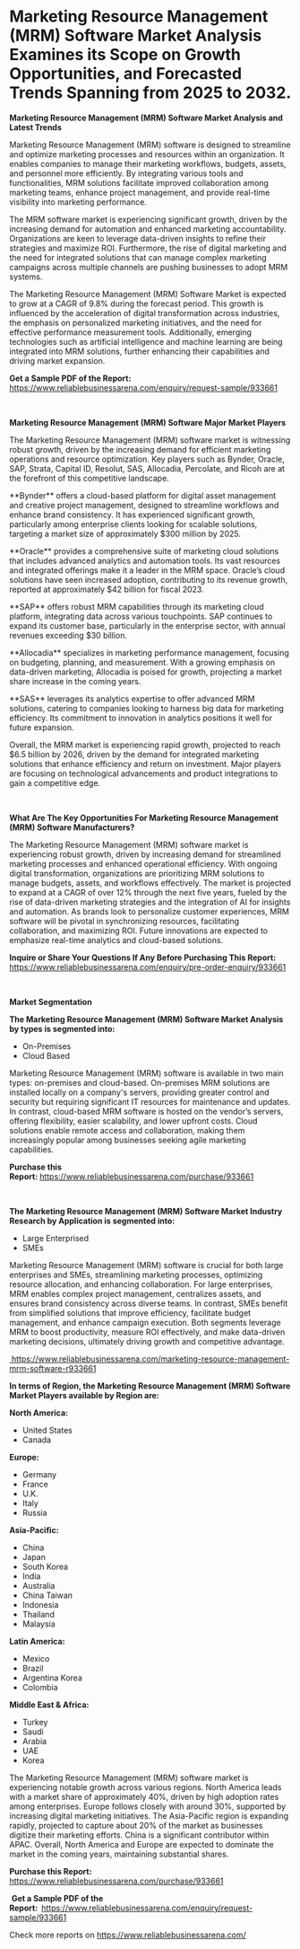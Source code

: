 <p><h1>Marketing Resource Management (MRM) Software Market Analysis Examines its Scope on Growth Opportunities, and Forecasted Trends Spanning from 2025 to 2032.</h1></p><p><strong>Marketing Resource Management (MRM) Software Market Analysis and Latest Trends</strong></p>
<p><p>Marketing Resource Management (MRM) software is designed to streamline and optimize marketing processes and resources within an organization. It enables companies to manage their marketing workflows, budgets, assets, and personnel more efficiently. By integrating various tools and functionalities, MRM solutions facilitate improved collaboration among marketing teams, enhance project management, and provide real-time visibility into marketing performance.</p><p>The MRM software market is experiencing significant growth, driven by the increasing demand for automation and enhanced marketing accountability. Organizations are keen to leverage data-driven insights to refine their strategies and maximize ROI. Furthermore, the rise of digital marketing and the need for integrated solutions that can manage complex marketing campaigns across multiple channels are pushing businesses to adopt MRM systems.</p><p>The Marketing Resource Management (MRM) Software Market is expected to grow at a CAGR of 9.8% during the forecast period. This growth is influenced by the acceleration of digital transformation across industries, the emphasis on personalized marketing initiatives, and the need for effective performance measurement tools. Additionally, emerging technologies such as artificial intelligence and machine learning are being integrated into MRM solutions, further enhancing their capabilities and driving market expansion.</p></p>
<p><strong>Get a Sample PDF of the Report:&nbsp;</strong> <a href="https://www.reliablebusinessarena.com/enquiry/request-sample/933661?utm_campaign=2138&utm_medium=2&utm_source=Github&utm_content=ia&utm_term=11032025&utm_id=marketing-resource-management-mrm-software">https://www.reliablebusinessarena.com/enquiry/request-sample/933661</a></p>
<p>&nbsp;</p>
<p><strong>Marketing Resource Management (MRM) Software Major Market Players</strong></p>
<p><p>The Marketing Resource Management (MRM) software market is witnessing robust growth, driven by the increasing demand for efficient marketing operations and resource optimization. Key players such as Bynder, Oracle, SAP, Strata, Capital ID, Resolut, SAS, Allocadia, Percolate, and Ricoh are at the forefront of this competitive landscape.</p><p>**Bynder** offers a cloud-based platform for digital asset management and creative project management, designed to streamline workflows and enhance brand consistency. It has experienced significant growth, particularly among enterprise clients looking for scalable solutions, targeting a market size of approximately $300 million by 2025.</p><p>**Oracle** provides a comprehensive suite of marketing cloud solutions that includes advanced analytics and automation tools. Its vast resources and integrated offerings make it a leader in the MRM space. Oracle’s cloud solutions have seen increased adoption, contributing to its revenue growth, reported at approximately $42 billion for fiscal 2023.</p><p>**SAP** offers robust MRM capabilities through its marketing cloud platform, integrating data across various touchpoints. SAP continues to expand its customer base, particularly in the enterprise sector, with annual revenues exceeding $30 billion.</p><p>**Allocadia** specializes in marketing performance management, focusing on budgeting, planning, and measurement. With a growing emphasis on data-driven marketing, Allocadia is poised for growth, projecting a market share increase in the coming years.</p><p>**SAS** leverages its analytics expertise to offer advanced MRM solutions, catering to companies looking to harness big data for marketing efficiency. Its commitment to innovation in analytics positions it well for future expansion.</p><p>Overall, the MRM market is experiencing rapid growth, projected to reach $6.5 billion by 2026, driven by the demand for integrated marketing solutions that enhance efficiency and return on investment. Major players are focusing on technological advancements and product integrations to gain a competitive edge.</p></p>
<p>&nbsp;</p>
<p><strong>What Are The Key Opportunities For Marketing Resource Management (MRM) Software Manufacturers?</strong></p>
<p><p>The Marketing Resource Management (MRM) software market is experiencing robust growth, driven by increasing demand for streamlined marketing processes and enhanced operational efficiency. With ongoing digital transformation, organizations are prioritizing MRM solutions to manage budgets, assets, and workflows effectively. The market is projected to expand at a CAGR of over 12% through the next five years, fueled by the rise of data-driven marketing strategies and the integration of AI for insights and automation. As brands look to personalize customer experiences, MRM software will be pivotal in synchronizing resources, facilitating collaboration, and maximizing ROI. Future innovations are expected to emphasize real-time analytics and cloud-based solutions.</p></p>
<p><strong>Inquire or Share Your Questions If Any Before Purchasing This Report:</strong> <a href="https://www.reliablebusinessarena.com/enquiry/pre-order-enquiry/933661?utm_campaign=2138&utm_medium=2&utm_source=Github&utm_content=ia&utm_term=11032025&utm_id=marketing-resource-management-mrm-software">https://www.reliablebusinessarena.com/enquiry/pre-order-enquiry/933661</a></p>
<p>&nbsp;</p>
<p><strong>Market Segmentation</strong></p>
<p><strong>The Marketing Resource Management (MRM) Software Market Analysis by types is segmented into:</strong></p>
<p><ul><li>On-Premises</li><li>Cloud Based</li></ul></p>
<p><p>Marketing Resource Management (MRM) software is available in two main types: on-premises and cloud-based. On-premises MRM solutions are installed locally on a company's servers, providing greater control and security but requiring significant IT resources for maintenance and updates. In contrast, cloud-based MRM software is hosted on the vendor’s servers, offering flexibility, easier scalability, and lower upfront costs. Cloud solutions enable remote access and collaboration, making them increasingly popular among businesses seeking agile marketing capabilities.</p></p>
<p><strong>Purchase this Report:&nbsp;</strong><a href="https://www.reliablebusinessarena.com/purchase/933661?utm_campaign=2138&utm_medium=2&utm_source=Github&utm_content=ia&utm_term=11032025&utm_id=marketing-resource-management-mrm-software">https://www.reliablebusinessarena.com/purchase/933661</a></p>
<p>&nbsp;</p>
<p><strong>The Marketing Resource Management (MRM) Software Market Industry Research by Application is segmented into:</strong></p>
<p><ul><li>Large Enterprised</li><li>SMEs</li></ul></p>
<p><p>Marketing Resource Management (MRM) software is crucial for both large enterprises and SMEs, streamlining marketing processes, optimizing resource allocation, and enhancing collaboration. For large enterprises, MRM enables complex project management, centralizes assets, and ensures brand consistency across diverse teams. In contrast, SMEs benefit from simplified solutions that improve efficiency, facilitate budget management, and enhance campaign execution. Both segments leverage MRM to boost productivity, measure ROI effectively, and make data-driven marketing decisions, ultimately driving growth and competitive advantage.</p></p>
<p><a href="https://www.reliablebusinessarena.com/marketing-resource-management-mrm-software-r933661?utm_campaign=2138&utm_medium=2&utm_source=Github&utm_content=ia&utm_term=11032025&utm_id=marketing-resource-management-mrm-software">&nbsp;https://www.reliablebusinessarena.com/marketing-resource-management-mrm-software-r933661</a></p>
<p><strong>In terms of Region, the Marketing Resource Management (MRM) Software Market Players available by Region are:</strong></p>
<p>
    <p> <strong> North America: </strong>
        <ul>
            <li>United States</li>
            <li>Canada</li>
        </ul>
        </p> 
    <p> <strong> Europe: </strong>
        <ul>
            <li>Germany</li>
            <li>France</li>
            <li>U.K.</li>
            <li>Italy</li>
            <li>Russia</li>
        </ul>
        </p> 
    <p> <strong> Asia-Pacific: </strong>
        <ul>
            <li>China</li>
            <li>Japan</li>
            <li>South Korea</li>
            <li>India</li>
            <li>Australia</li>
            <li>China Taiwan</li>
            <li>Indonesia</li>
            <li>Thailand</li>
            <li>Malaysia</li>
        </ul>
        </p> 
    <p> <strong> Latin America: </strong>
        <ul>
            <li>Mexico</li>
            <li>Brazil</li>
            <li>Argentina Korea</li>
            <li>Colombia</li>
        </ul>
        </p> 
    <p> <strong> Middle East & Africa: </strong>
        <ul>
            <li>Turkey</li>
            <li>Saudi</li>
            <li>Arabia</li>
            <li>UAE</li>
            <li>Korea</li>
        </ul>
    </p>
    </p>
<p><p>The Marketing Resource Management (MRM) software market is experiencing notable growth across various regions. North America leads with a market share of approximately 40%, driven by high adoption rates among enterprises. Europe follows closely with around 30%, supported by increasing digital marketing initiatives. The Asia-Pacific region is expanding rapidly, projected to capture about 20% of the market as businesses digitize their marketing efforts. China is a significant contributor within APAC. Overall, North America and Europe are expected to dominate the market in the coming years, maintaining substantial shares.</p></p>
<p><strong>Purchase this Report: </strong><a href="https://www.reliablebusinessarena.com/purchase/933661?utm_campaign=2138&utm_medium=2&utm_source=Github&utm_content=ia&utm_term=11032025&utm_id=marketing-resource-management-mrm-software">https://www.reliablebusinessarena.com/purchase/933661</a></p>
<p>&nbsp;<strong>Get a Sample PDF of the Report:&nbsp;&nbsp;</strong><a href="https://www.reliablebusinessarena.com/enquiry/request-sample/933661?utm_campaign=2138&utm_medium=2&utm_source=Github&utm_content=ia&utm_term=11032025&utm_id=marketing-resource-management-mrm-software">https://www.reliablebusinessarena.com/enquiry/request-sample/933661</a></p>
<p><strong></strong></p>
<p>Check more reports on <a href="https://www.reliablebusinessarena.com/?utm_campaign=2138&utm_medium=2&utm_source=Github&utm_content=ia&utm_term=11032025&utm_id=marketing-resource-management-mrm-software">https://www.reliablebusinessarena.com/</a></p>